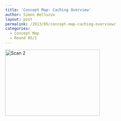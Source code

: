 ```yaml
---
title: 'Concept Map: Caching Overview'
author: Simon Belluzzo
layout: post
permalink: /2013/05/concept-map-caching-overview/
categories:
  - Concept Map
  - Round 05/1
---
```

[<img class="alignnone size-medium wp-image-2932" alt="Scan 2" src="http://teaching.software-carpentry.org/wp-content/uploads/2013/05/Scan-2-300x210.jpeg" width="300" height="210" />][1]

 [1]: http://teaching.software-carpentry.org/wp-content/uploads/2013/05/Scan-2.jpeg